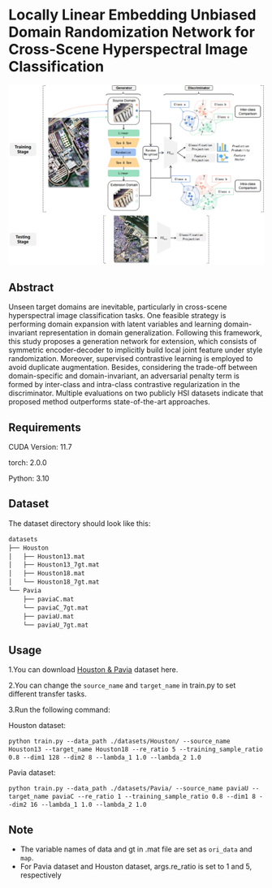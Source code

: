 # Locally Linear Embedding Unbiased Domain Randomization Network for Cross-Scene Hyperspectral Image Classification

<p align='center'>
  <img src='abstract_00.png' width="800px">
</p>

## Abstract

Unseen target domains are inevitable, particularly in cross-scene hyperspectral image classification tasks. One feasible strategy is performing domain expansion with latent variables and learning domain-invariant representation in domain generalization. Following this framework, this study proposes a generation network for extension, which consists of symmetric encoder-decoder to implicitly build local joint feature under style randomization. Moreover, supervised contrastive learning is employed to avoid duplicate augmentation. Besides, considering the trade-off between domain-specific and domain-invariant, an adversarial penalty term is formed by inter-class and intra-class contrastive regularization in the discriminator. Multiple evaluations on two publicly HSI datasets indicate that proposed method outperforms state-of-the-art approaches. 
## Requirements

CUDA Version: 11.7

torch: 2.0.0

Python: 3.10

## Dataset

The dataset directory should look like this:

```bash
datasets
├── Houston
│   ├── Houston13.mat
│   ├── Houston13_7gt.mat
│   ├── Houston18.mat
│   └── Houston18_7gt.mat
└── Pavia
    ├── paviaC.mat
    └── paviaC_7gt.mat
    ├── paviaU.mat
    └── paviaU_7gt.mat

```

## Usage

1.You can download [Houston &amp; Pavia](https://drive.google.com/drive/folders/1No-DNDT9P1HKsM9QKKJJzat8A1ZhVmmz?usp=drive_link) dataset here.

2.You can change the `source_name` and `target_name` in train.py to set different transfer tasks.

3.Run the following command:

Houston dataset:
```
python train.py --data_path ./datasets/Houston/ --source_name Houston13 --target_name Houston18 --re_ratio 5 --training_sample_ratio 0.8 --dim1 128 --dim2 8 --lambda_1 1.0 --lambda_2 1.0
```
Pavia dataset:
```
python train.py --data_path ./datasets/Pavia/ --source_name paviaU --target_name paviaC --re_ratio 1 --training_sample_ratio 0.8 --dim1 8 --dim2 16 --lambda_1 1.0 --lambda_2 1.0
```

## Note

- The variable names of data and gt in .mat file are set as `ori_data` and `map`.
- For Pavia dataset and Houston dataset, args.re_ratio is set to 1 and 5, respectively
